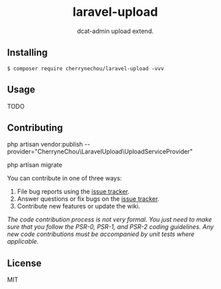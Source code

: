 <h1 align="center"> laravel-upload </h1>

<p align="center"> dcat-admin upload extend.</p>


## Installing

```shell
$ composer require cherrynechou/laravel-upload -vvv
```

## Usage

TODO

## Contributing

php artisan vendor:publish --provider="CherryneChou\LaravelUpload\UploadServiceProvider"


php artisan migrate


You can contribute in one of three ways:

1. File bug reports using the [issue tracker](https://github.com/cherrynechou/laravel-upload/issues).
2. Answer questions or fix bugs on the [issue tracker](https://github.com/cherrynechou/laravel-upload/issues).
3. Contribute new features or update the wiki.

_The code contribution process is not very formal. You just need to make sure that you follow the PSR-0, PSR-1, and PSR-2 coding guidelines. Any new code contributions must be accompanied by unit tests where applicable._

## License

MIT